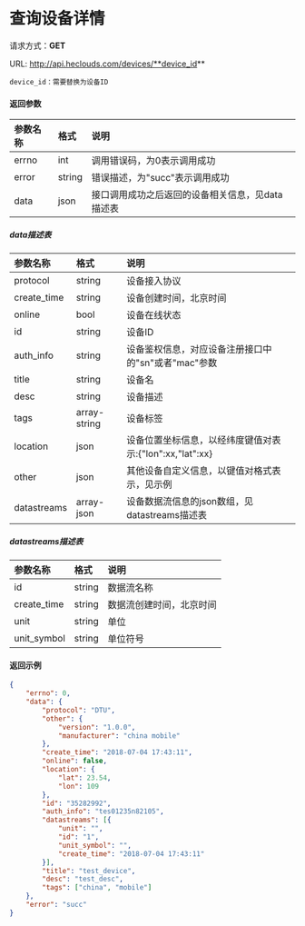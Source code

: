 # 查询设备详情
请求方式：**GET**

URL: http://api.heclouds.com/devices/**device_id**

    device_id：需要替换为设备ID

#### 返回参数
参数名称 | 格式 | 说明
:- | :- | :- 
errno | int | 调用错误码，为0表示调用成功
error | string | 错误描述，为"succ"表示调用成功
data | json | 接口调用成功之后返回的设备相关信息，见data描述表

##### data描述表
参数名称 | 格式 | 说明
:- | :- | :- 
protocol | string | 设备接入协议
create_time | string | 设备创建时间，北京时间
online | bool | 设备在线状态
id | string | 设备ID
auth_info | string | 设备鉴权信息，对应设备注册接口中的"sn"或者"mac"参数
title | string | 设备名
desc | string | 设备描述
tags | array-string | 设备标签
location | json | 设备位置坐标信息，以经纬度键值对表示:{"lon":xx,"lat":xx}
other | json | 其他设备自定义信息，以键值对格式表示，见示例
datastreams | array-json | 设备数据流信息的json数组，见datastreams描述表

##### datastreams描述表
参数名称 | 格式 | 说明
:- | :- | :- 
id | string | 数据流名称
create_time | string | 数据流创建时间，北京时间
unit | string | 单位
unit_symbol | string | 单位符号

#### 返回示例
```json
{
	"errno": 0,
	"data": {
		"protocol": "DTU",
		"other": {
			"version": "1.0.0",
			"manufacturer": "china mobile"
		},
		"create_time": "2018-07-04 17:43:11",
		"online": false,
		"location": {
			"lat": 23.54,
			"lon": 109
		},
		"id": "35282992",
		"auth_info": "tes01235n82105",
		"datastreams": [{
			"unit": "",
			"id": "1",
			"unit_symbol": "",
			"create_time": "2018-07-04 17:43:11"
		}],
		"title": "test_device",
		"desc": "test_desc",
		"tags": ["china", "mobile"]
	},
	"error": "succ"
}
```

